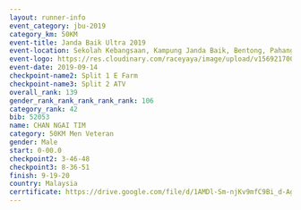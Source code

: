 ```yaml
---
layout: runner-info 
event_category: jbu-2019 
category_km: 50KM 
event-title: Janda Baik Ultra 2019 
event-location: Sekolah Kebangsaan, Kampung Janda Baik, Bentong, Pahang, Malaysia 
event-logo: https://res.cloudinary.com/raceyaya/image/upload/v1569217009/logo/janda-baik_vch1pc.jpg 
event-date: 2019-09-14 
checkpoint-name2: Split 1 E Farm 
checkpoint-name3: Split 2 ATV 
overall_rank: 139
gender_rank_rank_rank_rank_rank: 106
category_rank: 42
bib: 52053
name: CHAN NGAI TIM
category: 50KM Men Veteran
gender: Male
start: 0-00.0
checkpoint2: 3-46-48
checkpoint3: 8-36-51
finish: 9-19-20
country: Malaysia
cerrtificate: https://drive.google.com/file/d/1AMDl-Sm-njKv9mfC9Bi_d-AgvpQK7I_P/view?usp=sharing
---
```

